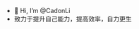 - 👋 Hi, I’m @CadonLi
- 致力于提升自己能力，提高效率，自力更生

<!---
CadonLi/CadonLi is a ✨ special ✨ repository because its `README.md` (this file) appears on your GitHub profile.
You can click the Preview link to take a look at your changes.
--->
